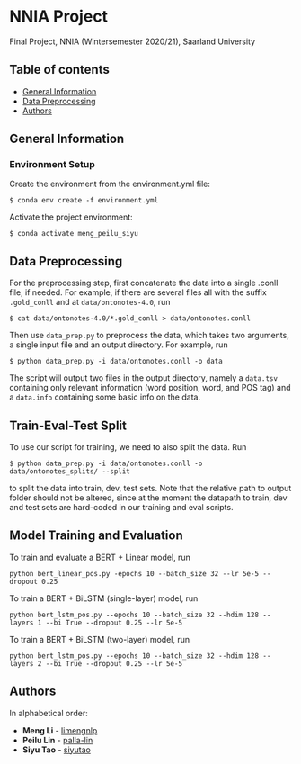 # NNIA Project
Final Project, NNIA (Wintersemester 2020/21), Saarland University

## Table of contents
* [General Information](#general-information)
* [Data Preprocessing](#data-preprocessing)
* [Authors](#authors)

## General Information
### Environment Setup
Create the environment from the environment.yml file:
```
$ conda env create -f environment.yml
```
Activate the project environment:
```
$ conda activate meng_peilu_siyu
```

## Data Preprocessing

For the preprocessing step, first concatenate the data into a single .conll file, if needed. For example, if there are several files all with the suffix `.gold_conll` and at `data/ontonotes-4.0`, run
```
$ cat data/ontonotes-4.0/*.gold_conll > data/ontonotes.conll
```

Then use `data_prep.py` to preprocess the data, which takes two arguments, a single input file and an output directory. For example, run
```
$ python data_prep.py -i data/ontonotes.conll -o data
```
The script will output two files in the output directory, namely a `data.tsv` containing only relevant information (word position, word, and POS tag) and a `data.info` containing some basic info on the data.

## Train-Eval-Test Split

To use our script for training, we need to also split the data. Run
```
$ python data_prep.py -i data/ontonotes.conll -o data/ontonotes_splits/ --split
```
to split the data into train, dev, test sets. Note that the relative path to output folder should not be altered, since at the moment the datapath to train, dev and test sets are hard-coded in our training and eval scripts. 

## Model Training and Evaluation

To train and evaluate a BERT + Linear model, run
```
python bert_linear_pos.py -epochs 10 --batch_size 32 --lr 5e-5 --dropout 0.25
```

To train a BERT + BiLSTM (single-layer) model, run
```
python bert_lstm_pos.py --epochs 10 --batch_size 32 --hdim 128 --layers 1 --bi True --dropout 0.25 --lr 5e-5
```

To train a BERT + BiLSTM (two-layer) model, run
```
python bert_lstm_pos.py --epochs 10 --batch_size 32 --hdim 128 --layers 2 --bi True --dropout 0.25 --lr 5e-5
```

## Authors
In alphabetical order:
* **Meng Li** - [limengnlp](https://github.com/limengnlp)
* **Peilu Lin** - [palla-lin](https://github.com/palla-lin)
* **Siyu Tao** - [siyutao](https://github.com/siyutao)
